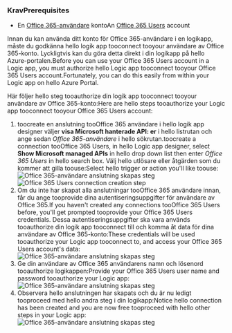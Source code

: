 ### <a name="prerequisites"></a><span data-ttu-id="b4786-101">Krav</span><span class="sxs-lookup"><span data-stu-id="b4786-101">Prerequisites</span></span>
* <span data-ttu-id="b4786-102">En [Office 365-användare](https://office365.com) konto</span><span class="sxs-lookup"><span data-stu-id="b4786-102">An [Office 365 Users](https://office365.com) account</span></span>  

<span data-ttu-id="b4786-103">Innan du kan använda ditt konto för Office 365-användare i en logikapp, måste du godkänna hello logik app tooconnect tooyour användare av Office 365-konto. Lyckligtvis kan du göra detta direkt i din logikapp på hello Azure-portalen.</span><span class="sxs-lookup"><span data-stu-id="b4786-103">Before you can use your Office 365 Users account in a Logic app, you must authorize hello Logic app tooconnect tooyour Office 365 Users account.Fortunately, you can do this easily from within your Logic app on hello Azure Portal.</span></span>  

<span data-ttu-id="b4786-104">Här följer hello steg tooauthorize din logik app tooconnect tooyour användare av Office 365-konto:</span><span class="sxs-lookup"><span data-stu-id="b4786-104">Here are hello steps tooauthorize your Logic app tooconnect tooyour Office 365 Users account:</span></span>  

1. <span data-ttu-id="b4786-105">toocreate en anslutning tooOffice 365 användare i hello logik app designer väljer **visa Microsoft hanterade API: er** i hello listrutan och ange sedan *Office 365-användare* i hello sökrutan.</span><span class="sxs-lookup"><span data-stu-id="b4786-105">toocreate a connection tooOffice 365 Users, in hello Logic app designer, select **Show Microsoft managed APIs** in hello drop down list then enter *Office 365 Users* in hello search box.</span></span> <span data-ttu-id="b4786-106">Välj hello utlösare eller åtgärden som du kommer att gilla toouse:</span><span class="sxs-lookup"><span data-stu-id="b4786-106">Select hello trigger or action you'll like toouse:</span></span>  
   <span data-ttu-id="b4786-107">![Office 365-användare anslutning skapas steg](./media/connectors-create-api-office365users/office365users-1.png)</span><span class="sxs-lookup"><span data-stu-id="b4786-107">![Office 365 Users connection creation step](./media/connectors-create-api-office365users/office365users-1.png)</span></span>  
2. <span data-ttu-id="b4786-108">Om du inte har skapat alla anslutningar tooOffice 365 användare innan, får du ange tooprovide dina autentiseringsuppgifter för användare av Office 365.</span><span class="sxs-lookup"><span data-stu-id="b4786-108">If you haven't created any connections tooOffice 365 Users before, you'll get prompted tooprovide your Office 365 Users credentials.</span></span> <span data-ttu-id="b4786-109">Dessa autentiseringsuppgifter ska vara används tooauthorize din logik app tooconnect till och komma åt data för dina användare av Office 365-konto:</span><span class="sxs-lookup"><span data-stu-id="b4786-109">These credentials will be used tooauthorize your Logic app tooconnect to, and access your Office 365 Users account's data:</span></span>  
   ![Office 365-användare anslutning skapas steg](./media/connectors-create-api-office365users/office365users-2.png)  
3. <span data-ttu-id="b4786-111">Ge din användare av Office 365 användarens namn och lösenord tooauthorize logikappen:</span><span class="sxs-lookup"><span data-stu-id="b4786-111">Provide your Office 365 Users user name and password tooauthorize your Logic app:</span></span>  
   ![Office 365-användare anslutning skapas steg](./media/connectors-create-api-office365users/office365users-3.png)  
4. <span data-ttu-id="b4786-113">Observera hello anslutningen har skapats och du är nu ledigt tooproceed med hello andra steg i din logikapp:</span><span class="sxs-lookup"><span data-stu-id="b4786-113">Notice hello connection has been created and you are now free tooproceed with hello other steps in your Logic app:</span></span>  
   ![Office 365-användare anslutning skapas steg](./media/connectors-create-api-office365users/office365users-4.png)  


